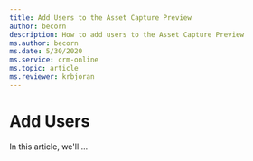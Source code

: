 ```yaml
---
title: Add Users to the Asset Capture Preview
author: becorn
description: How to add users to the Asset Capture Preview
ms.author: becorn
ms.date: 5/30/2020
ms.service: crm-online
ms.topic: article
ms.reviewer: krbjoran
---
```

# Add Users

In this article, we'll ...
